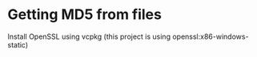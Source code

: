 # Getting MD5 from files
Install OpenSSL using vcpkg (this project is using openssl:x86-windows-static)